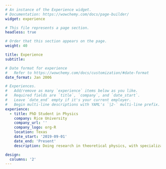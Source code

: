 ```yaml
---
# An instance of the Experience widget.
# Documentation: https://wowchemy.com/docs/page-builder/
widget: experience

# This file represents a page section.
headless: true

# Order that this section appears on the page.
weight: 40

title: Experience
subtitle:

# Date format for experience
#   Refer to https://wowchemy.com/docs/customization/#date-format
date_format: Jan 2006

# Experiences.
#   Add/remove as many `experience` items below as you like.
#   Required fields are `title`, `company`, and `date_start`.
#   Leave `date_end` empty if it's your current employer.
#   Begin multi-line descriptions with YAML's `|2-` multi-line prefix.
experience:
  - title: PhD Student in Physics
    company: Rice University
    company_url: ''
    company_logo: org-R
    location: Texas
    date_start: '2019-09-01'
    date_end: 'Present'
    description: Doing research in theoretical physics, with specialization in cosmology/high-energy astrophysics.

design:
  columns: '2'
---
```

